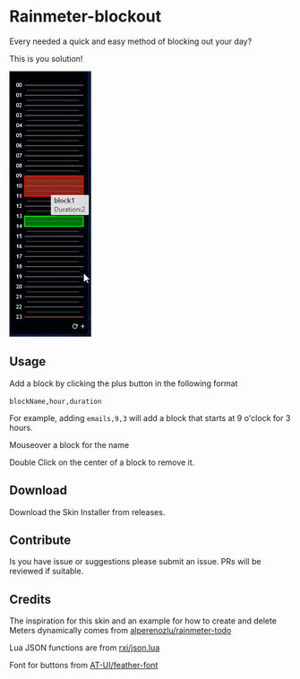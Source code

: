 # Rainmeter-blockout

Every needed a quick and easy method of blocking out your day?

This is you solution!

![example gif](md/Rainmeter-blockout.gif)

## Usage

Add a block by clicking the plus button in the following format

`blockName,hour,duration`

For example, adding `emails,9,3` will add a block that starts at 9 o'clock for 3 hours.

Mouseover a block for the name

Double Click on the center of a block to remove it.

## Download

Download the Skin Installer from releases.

## Contribute

Is you have issue or suggestions please submit an issue. PRs will be reviewed if suitable.

## Credits

The inspiration for this skin and an example for how to create and delete Meters dynamically comes from [alperenozlu/rainmeter-todo](https://github.com/alperenozlu/rainmeter-todo)

Lua JSON functions are from [rxi/json.lua](https://github.com/rxi/json.lua)

Font for buttons from [AT-UI/feather-font](https://github.com/AT-UI/feather-font)
